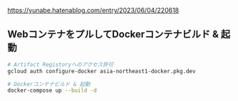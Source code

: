 


https://yunabe.hatenablog.com/entry/2023/06/04/220618



## WebコンテナをプルしてDockerコンテナビルド & 起動

```bash
# Artifact Registoryへのアクセス許可
gcloud auth configure-docker asia-northeast1-docker.pkg.dev

# Dockerコンテナビルド & 起動
docker-compose up --build -d
```
